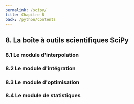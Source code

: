 ```yaml
---
permalink: /scipy/
title: Chapitre 8
back: /python/contents
---
```


## 8. La boîte à outils scientifiques SciPy

### 8.1 Le module d'interpolation

### 8.2 Le module d'intégration

### 8.3 Le module d'optimisation

### 8.4 Le module de statistiques

